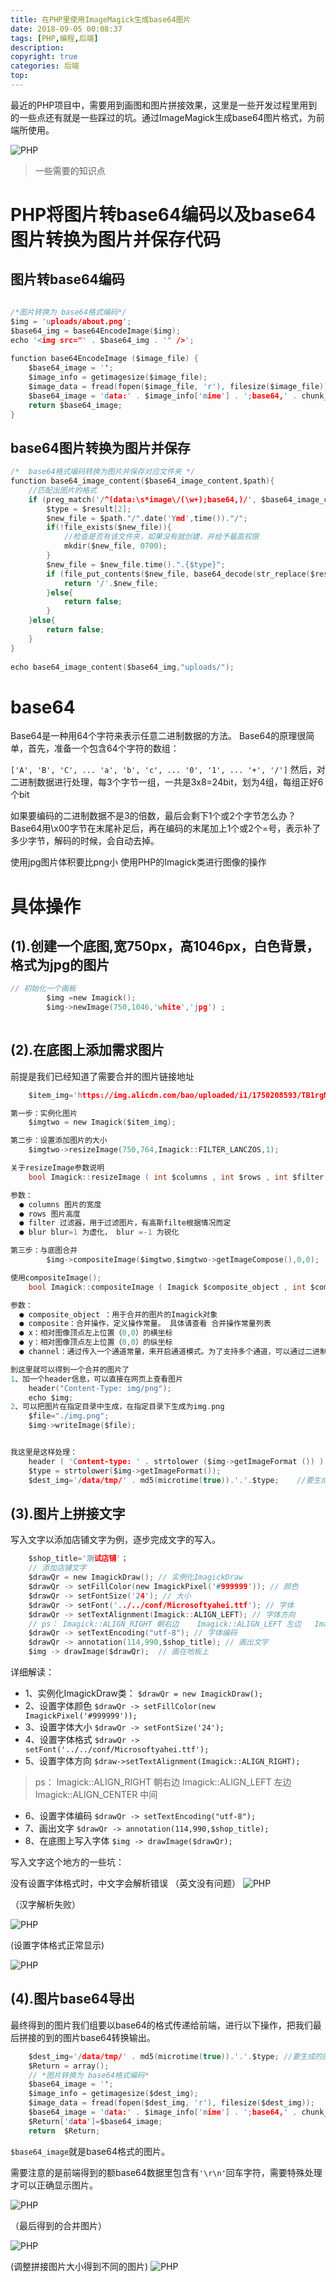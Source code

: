 ```yaml
---
title: 在PHP里使用ImageMagick生成base64图片
date: 2018-09-05 00:08:37
tags: [PHP,编程,后端]
description: 
copyright: true
categories: 后端
top: 
---
```


最近的PHP项目中，需要用到画图和图片拼接效果，这里是一些开发过程里用到的一些点还有就是一些踩过的坑。通过ImageMagick生成base64图片格式，为前端所使用。

![PHP](https://raw.githubusercontent.com/Duanruilong/phone_drl/master/image/blog/php.jpg)

<!-- more -->

> 一些需要的知识点

# PHP将图片转base64编码以及base64图片转换为图片并保存代码

## 图片转base64编码

```h

/*图片转换为 base64格式编码*/
$img = 'uploads/about.png';
$base64_img = base64EncodeImage($img);
echo '<img src="' . $base64_img . '" />';
 
function base64EncodeImage ($image_file) {
    $base64_image = '';
    $image_info = getimagesize($image_file);
    $image_data = fread(fopen($image_file, 'r'), filesize($image_file));
    $base64_image = 'data:' . $image_info['mime'] . ';base64,' . chunk_split(base64_encode($image_data));
    return $base64_image;
}
```

## base64图片转换为图片并保存

```h
/*  base64格式编码转换为图片并保存对应文件夹 */
function base64_image_content($base64_image_content,$path){
    //匹配出图片的格式
    if (preg_match('/^(data:\s*image\/(\w+);base64,)/', $base64_image_content, $result)){
        $type = $result[2];
        $new_file = $path."/".date('Ymd',time())."/";
        if(!file_exists($new_file)){
            //检查是否有该文件夹，如果没有就创建，并给予最高权限
            mkdir($new_file, 0700);
        }
        $new_file = $new_file.time().".{$type}";
        if (file_put_contents($new_file, base64_decode(str_replace($result[1], '', $base64_image_content)))){
            return '/'.$new_file;
        }else{
            return false;
        }
    }else{
        return false;
    }
}
 
echo base64_image_content($base64_img,"uploads/");
```
# base64

Base64是一种用64个字符来表示任意二进制数据的方法。
Base64的原理很简单，首先，准备一个包含64个字符的数组：

`['A', 'B', 'C', ... 'a', 'b', 'c', ... '0', '1', ... '+', '/']`
然后，对二进制数据进行处理，每3个字节一组，一共是3x8=24bit，划为4组，每组正好6个bit

如果要编码的二进制数据不是3的倍数，最后会剩下1个或2个字节怎么办？Base64用\x00字节在末尾补足后，再在编码的末尾加上1个或2个=号，表示补了多少字节，解码的时候，会自动去掉。



使用jpg图片体积要比png小
使用PHP的Imagick类进行图像的操作

# 具体操作

## (1).创建一个底图,宽750px，高1046px，白色背景，格式为jpg的图片
```h
// 初始化一个画板
        $img =new Imagick();
        $img->newImage(750,1046,'white','jpg') ; 
        
```

## (2).在底图上添加需求图片
前提是我们已经知道了需要合并的图片链接地址
```h
    $item_img='https://img.alicdn.com/bao/uploaded/i1/1750208593/TB1rgM3hhtnkeRjSZSgXXXAuXXa_!!0-item_pic.jpg'

第一步：实例化图片
    $imgtwo = new Imagick($item_img);

第二步：设置添加图片的大小
    $imgtwo->resizeImage(750,764,Imagick::FILTER_LANCZOS,1);

关于resizeImage参数说明
    bool Imagick::resizeImage ( int $columns , int $rows , int $filter , float $blur [, bool $bestfit = false ] )

参数：
  ● columns 图片的宽度
  ● rows 图片高度
  ● filter 过滤器，用于过滤图片，有高斯filte根据情况而定
  ● blur blur=1 为虚化， blur =-1 为锐化

第三步：与底图合并
        $img->compositeImage($imgtwo,$imgtwo->getImageCompose(),0,0);

使用compositeImage();
    bool Imagick::compositeImage ( Imagick $composite_object , int $composite , int $x , int $y [, int $channel = Imagick::CHANNEL_ALL ] )

参数：
  ● composite_object ：用于合并的图片的Imagick对象
  ● composite：合并操作，定义操作常量。 具体请查看 合并操作常量列表
  ● x：相对图像顶点左上位置（0,0）的横坐标
  ● y：相对图像顶点左上位置（0,0）的纵坐标
  ● channel：通过传入一个通道常量，来开启通道模式。为了支持多个通道，可以通过二进制运算的操作来合并多个通道常量。

到这里就可以得到一个合并的图片了
1、加一个header信息，可以直接在网页上查看图片
    header("Content-Type: img/png");
    echo $img;
2、可以把图片在指定目录中生成，在指定目录下生成为img.png
	$file="./img.png";
	$img->writeImage($file);


我这里是这样处理：
    header ( 'Content-type: ' . strtolower ($img->getImageFormat ()) );
    $type = strtolower($img->getImageFormat());
    $dest_img='/data/tmp/' . md5(microtime(true)).'.'.$type;    //要生成的图片的路径，随机生成图片名称


```


## (3).图片上拼接文字
写入文字以添加店铺文字为例，逐步完成文字的写入。
```h
    $shop_title='测试店铺'；
    // 添加店铺文字
    $drawQr = new ImagickDraw(); // 实例化ImagickDraw
    $drawQr -> setFillColor(new ImagickPixel('#999999')); // 颜色
    $drawQr -> setFontSize('24'); // 大小
    $drawQr -> setFont('../../conf/Microsoftyahei.ttf'); // 字体
    $drawQr -> setTextAlignment(Imagick::ALIGN_LEFT); // 字体方向
    // ps： Imagick::ALIGN_RIGHT 朝右边    Imagick::ALIGN_LEFT 左边   Imagick::ALIGN_CENTER 中间
    $drawQr -> setTextEncoding("utf-8"); // 字体编码
    $drawQr -> annotation(114,990,$shop_title); // 画出文字
    $img -> drawImage($drawQr);  // 画在地板上
```

详细解读：
 - 1、实例化ImagickDraw类：
    `$drawQr = new ImagickDraw(); ` 
 - 2、设置字体颜色
`$drawQr -> setFillColor(new ImagickPixel('#999999')); `
 - 3、设置字体大小
`$drawQr -> setFontSize('24'); `
 - 4、设置字体格式
`$drawQr -> setFont('../../conf/Microsoftyahei.ttf');`
 - 5、设置字体方向
`$draw->setTextAlignment(Imagick::ALIGN_RIGHT);`
> ps： Imagick::ALIGN_RIGHT 朝右边    Imagick::ALIGN_LEFT 左边   Imagick::ALIGN_CENTER 中间
 - 6、设置字体编码
`$drawQr -> setTextEncoding("utf-8");`
 - 7、画出文字
`$drawQr -> annotation(114,990,$shop_title); `
 - 8、在底图上写入字体
`$img -> drawImage($drawQr);`

写入文字这个地方的一些坑：

没有设置字体格式时，中文字会解析错误
（英文没有问题）
![PHP](https://raw.githubusercontent.com/Duanruilong/phone_drl/master/image/php/php_megick_1.png)

（汉字解析失败）

![PHP](https://raw.githubusercontent.com/Duanruilong/phone_drl/master/image/php/php_megick_2.png)

(设置字体格式正常显示)

![PHP](https://raw.githubusercontent.com/Duanruilong/phone_drl/master/image/php/php_megick_3.png)


## (4).图片base64导出
最终得到的图片我们组要以base64的格式传递给前端，进行以下操作，把我们最后拼接的到的图片base64转换输出。
```h
    $dest_img='/data/tmp/' . md5(microtime(true)).'.'.$type; //要生成的图片的路径
    $Return = array();
    // *图片转换为 base64格式编码*
    $base64_image = '';
    $image_info = getimagesize($dest_img);
    $image_data = fread(fopen($dest_img, 'r'), filesize($dest_img));
    $base64_image = 'data:' . $image_info['mime'] . ';base64,' . chunk_split(base64_encode($image_data));
    $Return['data']=$base64_image;
    return  $Return;
```
`$base64_image`就是base64格式的图片。

需要注意的是前端得到的额base64数据里包含有`'\r\n'`回车字符，需要特殊处理才可以正确显示图片。

![PHP](https://raw.githubusercontent.com/Duanruilong/phone_drl/master/image/php/php_megick_4.png)

（最后得到的合并图片）

![PHP](https://raw.githubusercontent.com/Duanruilong/phone_drl/master/image/php/php_megick_5.png)

(调整拼接图片大小得到不同的图片)
![PHP](https://raw.githubusercontent.com/Duanruilong/phone_drl/master/image/php/php_megick_6.png)
